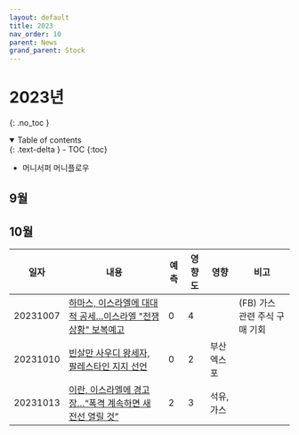 ```yaml
---
layout: default
title: 2023
nav_order: 10
parent: News
grand_parent: Stock
---
```


# 2023년
{: .no_toc }

<details open markdown="block">
  <summary>
    Table of contents
  </summary>
  {: .text-delta }
- TOC
{:toc}
</details>
<!------------------------------------ STEP ------------------------------------>

* 머니서퍼 머니플로우

## 9월 


## 10월 

|일자|내용|예측|영향도|영향|비고|
|---|---|---|---|---|---|
|20231007|[하마스, 이스라엘에 대대적 공세…이스라엘 "전쟁상황" 보복예고](https://www.yna.co.kr/view/AKR20231007034851079?input=1195m)|0|4||(FB) 가스 관련 주식 구매 기회|
|20231010|[빈살만 사우디 왕세자, 팔레스타인 지지 선언](https://www.mk.co.kr/news/world/10845999)|0|2|부산엑스포||
|20231013|[이란, 이스라엘에 경고장…“폭격 계속하면 새 전선 열릴 것”](https://www.hani.co.kr/arti/international/international_general/1112002.html)|2|3|석유, 가스||